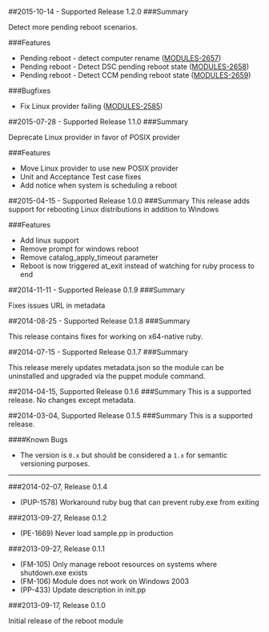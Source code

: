 ##2015-10-14 - Supported Release 1.2.0
###Summary

Detect more pending reboot scenarios.

###Features
* Pending reboot - detect computer rename ([MODULES-2657](https://tickets.puppetlabs.com/browse/MODULES-2657))
* Pending reboot - Detect DSC pending reboot state ([MODULES-2658](https://tickets.puppetlabs.com/browse/MODULES-2658))
* Pending reboot - Detect CCM pending reboot state ([MODULES-2659](https://tickets.puppetlabs.com/browse/MODULES-2659))

###Bugfixes
* Fix Linux provider failing ([MODULES-2585](https://tickets.puppetlabs.com/browse/MODULES-2585))

##2015-07-28 - Supported Release 1.1.0
###Summary

Deprecate Linux provider in favor of POSIX provider

###Features
* Move Linux provider to use new POSIX provider
* Unit and Acceptance Test case fixes
* Add notice when system is scheduling a reboot

##2015-04-15 - Supported Release 1.0.0
###Summary
This release adds support for rebooting Linux distributions in addition to Windows

###Features
* Add linux support
* Remove prompt for windows reboot
* Remove catalog_apply_timeout parameter
* Reboot is now triggered at_exit instead of watching for ruby process to end

##2014-11-11 - Supported Release 0.1.9
###Summary

Fixes issues URL in metadata

##2014-08-25 - Supported Release 0.1.8
###Summary

This release contains fixes for working on x64-native ruby.

##2014-07-15 - Supported Release 0.1.7
###Summary

This release merely updates metadata.json so the module can be uninstalled and
upgraded via the puppet module command.

##2014-04-15, Supported Release 0.1.6
###Summary
This is a supported release.  No changes except metadata.

##2014-03-04, Supported Release 0.1.5
###Summary
This is a supported release.

####Known Bugs

* The version is `0.x` but should be considered a `1.x` for semantic versioning purposes.

---

###2014-02-07, Release 0.1.4

 * (PUP-1578) Workaround ruby bug that can prevent ruby.exe from exiting

###2013-09-27, Release 0.1.2

 * (PE-1669) Never load sample.pp in production

###2013-09-27, Release 0.1.1

 * (FM-105) Only manage reboot resources on systems where shutdown.exe exists
 * (FM-106) Module does not work on Windows 2003
 * (PP-433) Update description in init.pp

###2013-09-17, Release 0.1.0

Initial release of the reboot module
